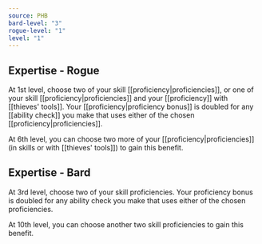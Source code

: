 ```yaml
---
source: PHB
bard-level: "3"
rogue-level: "1"
level: "1"
---
```


## Expertise - Rogue
At 1st level, choose two of your skill [[proficiency|proficiencies]], or one of your skill [[proficiency|proficiencies]] and your [[proficiency]] with [[thieves' tools]]. Your [[proficiency|proficiency bonus]] is doubled for any [[ability check]] you make that uses either of the chosen [[proficiency|proficiencies]].

At 6th level, you can choose two more of your [[proficiency|proficiencies]] (in skills or with [[thieves' tools]]) to gain this benefit.

## Expertise - Bard
At 3rd level, choose two of your skill proficiencies. Your proficiency bonus is doubled for any ability check you make that uses either of the chosen proficiencies.

At 10th level, you can choose another two skill proficiencies to gain this benefit.
